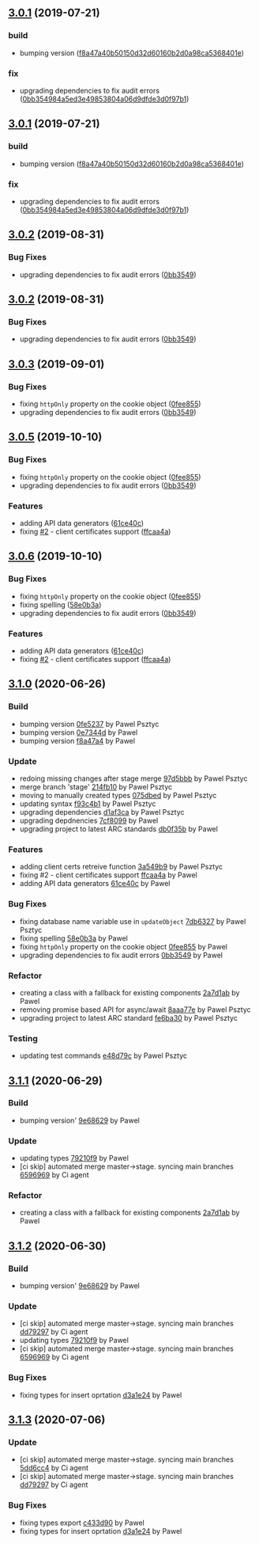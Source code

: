 ## [3.0.1](https://github.com/advanced-rest-client/arc-data-generator/compare/3.0.0...3.0.1) (2019-07-21)


### build

* bumping version ([f8a47a40b50150d32d60160b2d0a98ca5368401e](https://github.com/advanced-rest-client/arc-data-generator/commit/f8a47a40b50150d32d60160b2d0a98ca5368401e))

### fix

* upgrading dependencies to fix audit errors ([0bb354984a5ed3e49853804a06d9dfde3d0f97b1](https://github.com/advanced-rest-client/arc-data-generator/commit/0bb354984a5ed3e49853804a06d9dfde3d0f97b1))



## [3.0.1](https://github.com/advanced-rest-client/arc-data-generator/compare/3.0.0...3.0.1) (2019-07-21)


### build

* bumping version ([f8a47a40b50150d32d60160b2d0a98ca5368401e](https://github.com/advanced-rest-client/arc-data-generator/commit/f8a47a40b50150d32d60160b2d0a98ca5368401e))

### fix

* upgrading dependencies to fix audit errors ([0bb354984a5ed3e49853804a06d9dfde3d0f97b1](https://github.com/advanced-rest-client/arc-data-generator/commit/0bb354984a5ed3e49853804a06d9dfde3d0f97b1))



## [3.0.2](https://github.com/advanced-rest-client/arc-data-generator/compare/3.0.0...3.0.2) (2019-08-31)


### Bug Fixes

* upgrading dependencies to fix audit errors ([0bb3549](https://github.com/advanced-rest-client/arc-data-generator/commit/0bb3549))



## [3.0.2](https://github.com/advanced-rest-client/arc-data-generator/compare/3.0.0...3.0.2) (2019-08-31)


### Bug Fixes

* upgrading dependencies to fix audit errors ([0bb3549](https://github.com/advanced-rest-client/arc-data-generator/commit/0bb3549))



## [3.0.3](https://github.com/advanced-rest-client/arc-data-generator/compare/3.0.0...3.0.3) (2019-09-01)


### Bug Fixes

* fixing `httpOnly` property on the cookie object ([0fee855](https://github.com/advanced-rest-client/arc-data-generator/commit/0fee855))
* upgrading dependencies to fix audit errors ([0bb3549](https://github.com/advanced-rest-client/arc-data-generator/commit/0bb3549))



## [3.0.5](https://github.com/advanced-rest-client/arc-data-generator/compare/3.0.0...3.0.5) (2019-10-10)


### Bug Fixes

* fixing `httpOnly` property on the cookie object ([0fee855](https://github.com/advanced-rest-client/arc-data-generator/commit/0fee855))
* upgrading dependencies to fix audit errors ([0bb3549](https://github.com/advanced-rest-client/arc-data-generator/commit/0bb3549))


### Features

* adding API data generators ([61ce40c](https://github.com/advanced-rest-client/arc-data-generator/commit/61ce40c))
* fixing [#2](https://github.com/advanced-rest-client/arc-data-generator/issues/2) - client certificates support ([ffcaa4a](https://github.com/advanced-rest-client/arc-data-generator/commit/ffcaa4a))



## [3.0.6](https://github.com/advanced-rest-client/arc-data-generator/compare/3.0.0...3.0.6) (2019-10-10)


### Bug Fixes

* fixing `httpOnly` property on the cookie object ([0fee855](https://github.com/advanced-rest-client/arc-data-generator/commit/0fee855))
* fixing spelling ([58e0b3a](https://github.com/advanced-rest-client/arc-data-generator/commit/58e0b3a))
* upgrading dependencies to fix audit errors ([0bb3549](https://github.com/advanced-rest-client/arc-data-generator/commit/0bb3549))


### Features

* adding API data generators ([61ce40c](https://github.com/advanced-rest-client/arc-data-generator/commit/61ce40c))
* fixing [#2](https://github.com/advanced-rest-client/arc-data-generator/issues/2) - client certificates support ([ffcaa4a](https://github.com/advanced-rest-client/arc-data-generator/commit/ffcaa4a))



<a name="3.1.0"></a>
## [3.1.0](https://github.com/advanced-rest-client/arc-data-generator/compare/3.0.0...3.1.0) (2020-06-26)

### Build

* bumping version [0fe5237](https://github.com/advanced-rest-client/arc-data-generator/commit/0fe523758354465d1242f8e2d1819f27d4c231b2) by Pawel Psztyc
* bumping version [0e7344d](https://github.com/advanced-rest-client/arc-data-generator/commit/0e7344d2b7aa5a1e19507cdbfc96dc1e2a75ad63) by Pawel
* bumping version [f8a47a4](https://github.com/advanced-rest-client/arc-data-generator/commit/f8a47a40b50150d32d60160b2d0a98ca5368401e) by Pawel


### Update

* redoing missing changes after stage merge [97d5bbb](https://github.com/advanced-rest-client/arc-data-generator/commit/97d5bbb22a1773a3afc4641cf619639b2518b453) by Pawel Psztyc
* merge branch 'stage' [214fb10](https://github.com/advanced-rest-client/arc-data-generator/commit/214fb10ec405d8ac9ede705c5e095817c2c776a9) by Pawel Psztyc
* moving to manually created types [075dbed](https://github.com/advanced-rest-client/arc-data-generator/commit/075dbed7863de9d140e513ffe2e8da4eeed2ed6b) by Pawel Psztyc
* updating syntax [f93c4b1](https://github.com/advanced-rest-client/arc-data-generator/commit/f93c4b19a30b379a80eb8906206c853dc94979f7) by Pawel Psztyc
* upgrading dependencies [d1af3ca](https://github.com/advanced-rest-client/arc-data-generator/commit/d1af3cab60557e2abc2473395fca2dc68aedbd37) by Pawel Psztyc
* upgrading depdnencies [7cf8099](https://github.com/advanced-rest-client/arc-data-generator/commit/7cf809908500263862a19992adaeff3d876a6b9c) by Pawel
* upgrading project to latest ARC standards [db0f35b](https://github.com/advanced-rest-client/arc-data-generator/commit/db0f35b16517bfd8ccb75c756e46e02f8c3700af) by Pawel


### Features

* adding client certs retreive function [3a549b9](https://github.com/advanced-rest-client/arc-data-generator/commit/3a549b9051eff5e547e98d7f791658aa7cff32de) by Pawel Psztyc
* fixing #2 - client certificates support [ffcaa4a](https://github.com/advanced-rest-client/arc-data-generator/commit/ffcaa4a56914c4a012f72a676e280854325d7dfa) by Pawel
* adding API data generators [61ce40c](https://github.com/advanced-rest-client/arc-data-generator/commit/61ce40c6cb51111b2e37d7ba0828c6bcc6630fef) by Pawel


### Bug Fixes

* fixing database name variable use in `updateObject` [7db6327](https://github.com/advanced-rest-client/arc-data-generator/commit/7db63270ebd1045ea02d38f93f53b0d043d2d444) by Pawel Psztyc
* fixing spelling [58e0b3a](https://github.com/advanced-rest-client/arc-data-generator/commit/58e0b3a6dc1ddbd70bc44c39f11e25d3b14e2c15) by Pawel
* fixing `httpOnly` property on the cookie object [0fee855](https://github.com/advanced-rest-client/arc-data-generator/commit/0fee8553a1cf1957d70f89d32429ee8c2fd4d05b) by Pawel
* upgrading dependencies to fix audit errors [0bb3549](https://github.com/advanced-rest-client/arc-data-generator/commit/0bb354984a5ed3e49853804a06d9dfde3d0f97b1) by Pawel


### Refactor

* creating a class with a fallback for existing components [2a7d1ab](https://github.com/advanced-rest-client/arc-data-generator/commit/2a7d1ab29c9a1412c7a0098ef0718d5742f1417b) by Pawel
* removing promise based API for async/await [8aaa77e](https://github.com/advanced-rest-client/arc-data-generator/commit/8aaa77e401b8b0bbf864b2bffebcfaa45e5f1fb4) by Pawel Psztyc
* upgrading project to latest ARC standard [fe6ba30](https://github.com/advanced-rest-client/arc-data-generator/commit/fe6ba309ea13d0ebdcc2edbea169a7182be01fed) by Pawel Psztyc


### Testing

* updating test commands [e48d79c](https://github.com/advanced-rest-client/arc-data-generator/commit/e48d79c8effceaf922d3703b2c4f9ee21534f014) by Pawel Psztyc


<a name="3.1.1"></a>
## [3.1.1](https://github.com/advanced-rest-client/arc-data-generator/compare/3.0.7...3.1.1) (2020-06-29)

### Build

* bumping version' [9e68629](https://github.com/advanced-rest-client/arc-data-generator/commit/9e68629fb32831019b54261e7eb6aac185bbaa35) by Pawel


### Update

* updating types [79210f9](https://github.com/advanced-rest-client/arc-data-generator/commit/79210f96862924b3fb2565fd6b4a6c996fe5d208) by Pawel
* [ci skip] automated merge master->stage. syncing main branches [6596969](https://github.com/advanced-rest-client/arc-data-generator/commit/6596969566da0795d6251e26449d9e1c0c733a87) by Ci agent


### Refactor

* creating a class with a fallback for existing components [2a7d1ab](https://github.com/advanced-rest-client/arc-data-generator/commit/2a7d1ab29c9a1412c7a0098ef0718d5742f1417b) by Pawel


<a name="3.1.2"></a>
## [3.1.2](https://github.com/advanced-rest-client/arc-data-generator/compare/3.1.0...3.1.2) (2020-06-30)

### Build

* bumping version' [9e68629](https://github.com/advanced-rest-client/arc-data-generator/commit/9e68629fb32831019b54261e7eb6aac185bbaa35) by Pawel


### Update

* [ci skip] automated merge master->stage. syncing main branches [dd79297](https://github.com/advanced-rest-client/arc-data-generator/commit/dd792974b46b98e03e557e37325cb9bd4a96349e) by Ci agent
* updating types [79210f9](https://github.com/advanced-rest-client/arc-data-generator/commit/79210f96862924b3fb2565fd6b4a6c996fe5d208) by Pawel
* [ci skip] automated merge master->stage. syncing main branches [6596969](https://github.com/advanced-rest-client/arc-data-generator/commit/6596969566da0795d6251e26449d9e1c0c733a87) by Ci agent


### Bug Fixes

* fixing types for insert oprtation [d3a1e24](https://github.com/advanced-rest-client/arc-data-generator/commit/d3a1e24ac0aad1285f399fa57174c1788e7b8a72) by Pawel


<a name="3.1.3"></a>
## [3.1.3](https://github.com/advanced-rest-client/arc-data-generator/compare/3.1.1...3.1.3) (2020-07-06)

### Update

* [ci skip] automated merge master->stage. syncing main branches [5dd6cc4](https://github.com/advanced-rest-client/arc-data-generator/commit/5dd6cc42b8083dbdb485de65213687ac19a76430) by Ci agent
* [ci skip] automated merge master->stage. syncing main branches [dd79297](https://github.com/advanced-rest-client/arc-data-generator/commit/dd792974b46b98e03e557e37325cb9bd4a96349e) by Ci agent


### Bug Fixes

* fixing types export [c433d90](https://github.com/advanced-rest-client/arc-data-generator/commit/c433d9037c5e6e0736f85c751321422d61d93cde) by Pawel
* fixing types for insert oprtation [d3a1e24](https://github.com/advanced-rest-client/arc-data-generator/commit/d3a1e24ac0aad1285f399fa57174c1788e7b8a72) by Pawel


